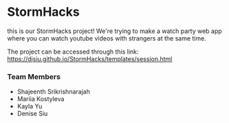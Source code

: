 # StormHacks

this is our StormHacks project!
We're trying to make a watch party web app where you can watch youtube videos with strangers at the same time.

The project can be accessed through this link: <br>
https://djsiu.github.io/StormHacks/templates/session.html

### Team Members

- Shajeenth Srikrishnarajah
- Mariia Kostyleva
- Kayla Yu
- Denise Siu
